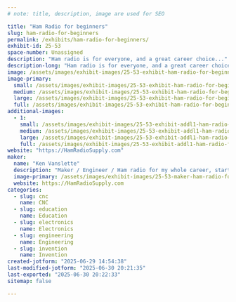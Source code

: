 ```yaml
---
# note: title, description, image are used for SEO

title: "Ham Radio for beginners"
slug: ham-radio-for-beginners
permalink: /exhibits/ham-radio-for-beginners/
exhibit-id: 25-53
space-number: Unassigned
description: "Ham radio is for everyone, and a great career choice..."
description-long: "Ham radio is for everyone, and a great career choice.  It is a technical hobby and requires an FCC license - on the flip side you will be able to operate on dozens of radio frequency bands and communicate world wide."
image: /assets/images/exhibit-images/25-53-exhibit-ham-radio-for-beginners-makerfaire-w1hv-maker-2024-large.jpg
image-primary: 
  small: /assets/images/exhibit-images/25-53-exhibit-ham-radio-for-beginners-makerfaire-w1hv-maker-2024-small.jpg
  medium: /assets/images/exhibit-images/25-53-exhibit-ham-radio-for-beginners-makerfaire-w1hv-maker-2024-medium.jpg
  large: /assets/images/exhibit-images/25-53-exhibit-ham-radio-for-beginners-makerfaire-w1hv-maker-2024-large.jpg
  full: /assets/images/exhibit-images/25-53-exhibit-ham-radio-for-beginners-makerfaire-w1hv-maker-2024-full.jpg
additional-images: 
  - 1:
    small: /assets/images/exhibit-images/25-53-exhibit-addl1-ham-radio-for-beginners-makerfaire2023-w1hv-5220ad5-small.jpg
    medium: /assets/images/exhibit-images/25-53-exhibit-addl1-ham-radio-for-beginners-makerfaire2023-w1hv-5220ad5-medium.jpg
    large: /assets/images/exhibit-images/25-53-exhibit-addl1-ham-radio-for-beginners-makerfaire2023-w1hv-5220ad5-large.jpg
    full: /assets/images/exhibit-images/25-53-exhibit-addl1-ham-radio-for-beginners-makerfaire2023-w1hv-5220ad5-full.jpg
website: "https://HamRadioSupply.com"
maker: 
  name: "Ken Vanslette"
  description: "Maker / Engineer / Ham radio for my whole career, starting in Grade school and going strong ever since."
  image-primary: /assets/images/exhibit-images/25-53-maker-ham-radio-for-beginners-makerfaire-w1hvcompress-g-medium.jpg
  website: https://HamRadioSupply.com
categories: 
  - slug: cnc
    name: CNC
  - slug: education
    name: Education
  - slug: electronics
    name: Electronics
  - slug: engineering
    name: Engineering
  - slug: invention
    name: Invention
created-jotform: "2025-06-29 14:54:38"
last-modified-jotform: "2025-06-30 20:21:35"
last-exported: "2025-06-30 20:22:33"
sitemap: false

---
```

